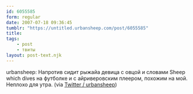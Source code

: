 ```yaml
---
id: 6055585
form: regular
date: 2007-07-18 09:36:45
tumblr: "https://untitled.urbansheep.com/post/6055585"
title:
tags:
    - post
    - твиты
layout: post-text.njk
---
```


<p>urbansheep: Напротив сидит рыжайа девица с овцой и словами Sheep which dives на футболке и с айриверовским плеером, похожим на мой. Неплохо для утра. (via <a href="http://twitter.com/urbansheep/statuses/155289232">Twitter / urbansheep</a>)</p>


